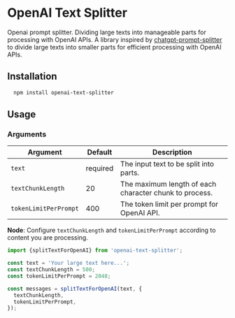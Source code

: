 # OpenAI Text Splitter

Openai prompt splitter. Dividing large texts into manageable parts for processing with OpenAI APIs.
A library inspired by [chatgpt-prompt-splitter](https://github.com/jupediaz/chatgpt-prompt-splitter) to divide large texts into smaller parts for efficient processing with OpenAI APIs.

## Installation

```bash
  npm install openai-text-splitter
```

## Usage

### Arguments

| Argument              | Default  | Description                                            |
| --------------------- | -------- | ------------------------------------------------------ |
| `text`                | required | The input text to be split into parts.                 |
| `textChunkLength`     | 20       | The maximum length of each character chunk to process. |
| `tokenLimitPerPrompt` | 400      | The token limit per prompt for OpenAI API.             |

**Node**: Configure `textChunkLength` and `tokenLimitPerPrompt` according to content you are processing.

```typescript
import {splitTextForOpenAI} from 'openai-text-splitter';

const text = 'Your large text here...';
const textChunkLength = 500;
const tokenLimitPerPrompt = 2048;

const messages = splitTextForOpenAI(text, {
  textChunkLength,
  tokenLimitPerPrompt,
});
```
